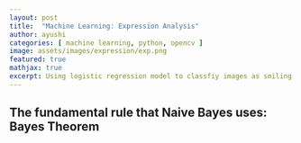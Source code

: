 ```yaml
---
layout: post
title:  "Machine Learning: Expression Analysis"
author: ayushi
categories: [ machine learning, python, opencv ]
image: assets/images/expression/exp.png
featured: true
mathjax: true
excerpt: Using logistic regression model to classfiy images as smiling or neutral and opencv to capture images.
---
```

## The fundamental rule that Naive Bayes uses: Bayes Theorem
